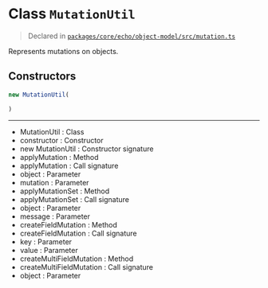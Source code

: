 # Class `MutationUtil`
> Declared in [`packages/core/echo/object-model/src/mutation.ts`](https://github.com/dxos/protocols/blob/main/packages/core/echo/object-model/src/mutation.ts#L209)

Represents mutations on objects.

## Constructors
```ts
new MutationUtil(

)
```

---
- MutationUtil : Class
- constructor : Constructor
- new MutationUtil : Constructor signature
- applyMutation : Method
- applyMutation : Call signature
- object : Parameter
- mutation : Parameter
- applyMutationSet : Method
- applyMutationSet : Call signature
- object : Parameter
- message : Parameter
- createFieldMutation : Method
- createFieldMutation : Call signature
- key : Parameter
- value : Parameter
- createMultiFieldMutation : Method
- createMultiFieldMutation : Call signature
- object : Parameter
